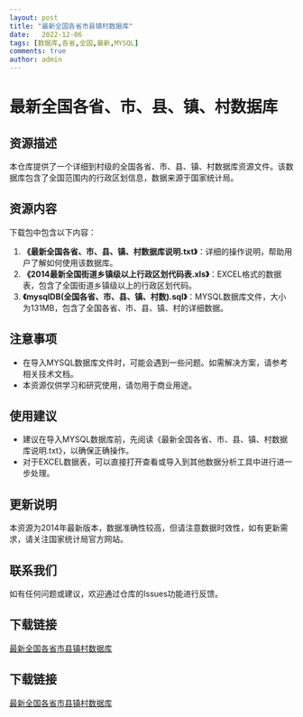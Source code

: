 ```yaml
---
layout: post
title: "最新全国各省市县镇村数据库"
date:   2022-12-06
tags: [数据库,各省,全国,最新,MYSQL]
comments: true
author: admin
---
```

# 最新全国各省、市、县、镇、村数据库

## 资源描述

本仓库提供了一个详细到村级的全国各省、市、县、镇、村数据库资源文件。该数据库包含了全国范围内的行政区划信息，数据来源于国家统计局。

## 资源内容

下载包中包含以下内容：

1. **《最新全国各省、市、县、镇、村数据库说明.txt》**：详细的操作说明，帮助用户了解如何使用该数据库。
2. **《2014最新全国街道乡镇级以上行政区划代码表.xls》**：EXCEL格式的数据表，包含了全国街道乡镇级以上的行政区划代码。
3. **《mysqlDB(全国各省、市、县、镇、村数).sql》**：MYSQL数据库文件，大小为131MB，包含了全国各省、市、县、镇、村的详细数据。

## 注意事项

- 在导入MYSQL数据库文件时，可能会遇到一些问题。如需解决方案，请参考相关技术文档。
- 本资源仅供学习和研究使用，请勿用于商业用途。

## 使用建议

- 建议在导入MYSQL数据库前，先阅读《最新全国各省、市、县、镇、村数据库说明.txt》，以确保正确操作。
- 对于EXCEL数据表，可以直接打开查看或导入到其他数据分析工具中进行进一步处理。

## 更新说明

本资源为2014年最新版本，数据准确性较高，但请注意数据时效性，如有更新需求，请关注国家统计局官方网站。

## 联系我们

如有任何问题或建议，欢迎通过仓库的Issues功能进行反馈。

## 下载链接

[最新全国各省市县镇村数据库](https://pan.quark.cn/s/1f42d3bbbc15)

## 下载链接

[最新全国各省市县镇村数据库](https://pan.quark.cn/s/508a43236339)